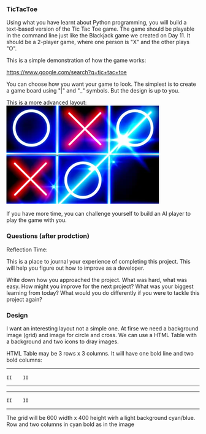 ### TicTacToe

Using what you have learnt about Python programming, you will build a text-based version of the Tic Tac Toe game. The game should be playable in the command line just like the Blackjack game we created on Day 11. It should be a 2-player game, where one person is "X" and the other plays "O".

This is a simple demonstration of how the game works:

https://www.google.com/search?q=tic+tac+toe

You can choose how you want your game to look. The simplest is to create a game board using "|" and "_" symbols. But the design is up to you. 

This is a more advanced layout:
![ticatactoe example](image.webp "TicTacToe")

If you have more time, you can challenge yourself to build an AI player to play the game with you.

### Questions (after prodction)
Reflection Time:

This is a place to journal your experience of completing this project. This will help you figure out how to improve as a developer.

Write down how you approached the project. What was hard, what was easy. How might you improve for the next project? What was your biggest learning from today? What would you do differently if you were to tackle this project again?

### Design
I want an interesting layout not a simple one. At firse we need a background image (grid) and image for circle and cross. We can use a HTML Table with a background and two icons to dray images.

HTML Table may be 3 rows x 3 columns. It will have one bold line and two bold columns:
____ ____ ____

    II    II
______________
______________

    II    II
____ ____ ____

The grid will be 600 width x 400 height wirh a light background cyan/blue. Row and two columns in cyan bold as in the image


